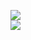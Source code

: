 [![](https://img.shields.io/badge/Made%20With-Github%20Spray-lightgrey.svg?style=for-the-badge&logo=github)](https://github.com/Annihil/github-spray#2829)  
[![](https://i.imgur.com/2DrTn0Z.gif)](https://github.com/Annihil/github-spray)